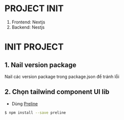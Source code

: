 # PROJECT INIT
 1. Frontend: Nextjs 
 2. Backend: Nestjs

 # INIT PROJECT
## 1. Nail version package
 Nail các version package trong package.json để tránh lỗi

## 2. Chọn tailwind component UI lib
 - Dùng [Preline](https://preline.co/docs/)

 ```bash
 $ npm install --save preline
 ```